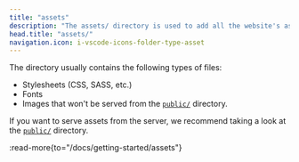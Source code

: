 ```yaml
---
title: "assets"
description: "The assets/ directory is used to add all the website's assets that the build tool will process."
head.title: "assets/"
navigation.icon: i-vscode-icons-folder-type-asset
---
```


The directory usually contains the following types of files:

- Stylesheets (CSS, SASS, etc.)
- Fonts
- Images that won't be served from the [`public/`](/docs/guide/directory-structure/public) directory.

If you want to serve assets from the server, we recommend taking a look at the [`public/`](/docs/guide/directory-structure/public) directory.

:read-more{to="/docs/getting-started/assets"}
